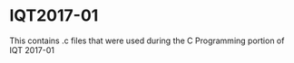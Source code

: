 # IQT2017-01

This contains .c files that were used during the C Programming portion of IQT 2017-01
